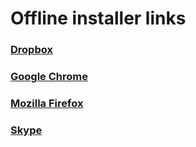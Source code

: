 # Offline installer links

### [Dropbox](https://www.dropbox.com/downloading?full=1&os=win)

### [Google Chrome](https://www.google.com/intl/en/chrome/browser/desktop/index.html?standalone=1)

### [Mozilla Firefox](https://download.mozilla.org/?product=firefox-latest-ssl&os=win64&lang=en-US)

### [Skype](http://go.skype.com/windows.desktop.download)
